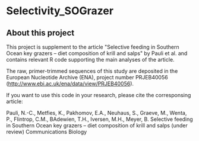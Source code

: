 # Selectivity_SOGrazer

## About this project
This project is supplement to the article "Selective feeding in Southern Ocean key grazers – diet composition of krill and salps" by Pauli et al. and contains relevant R code supporting the main analyses of the article.

The raw, primer-trimmed sequences of this study are deposited in the European Nucleotide Archive (ENA), project number PRJEB40056 (http://www.ebi.ac.uk/ena/data/view/PRJEB40056).

If you want to use this code in your research, please cite the corresponsing article:

Pauli, N.-C., Metfies, K., Pakhomov, E.A., Neuhaus, S., Graeve, M., Wenta, P., Flintrop, C.M., BAdewien, T.H., Iversen, M.H., Meyer, B. Selective feeding in Southern Ocean key grazers – diet composition of krill and salps (under review) Communications Biology
